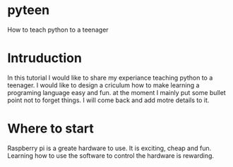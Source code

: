 # pyteen
How to teach python to a teenager

# Intruduction
In this tutorial I would like to share my experiance teaching python to a teenager. I would like to design a criculum how to make learning a programing language easy and fun.
at the moment I mainly put some bullet point not to forget things. I will come back and add motre details to it.

# Where to start
Raspberry pi is a greate hardware to use. It is exciting, cheap and fun. Learning how to use the software to control the hardware is rewarding.
